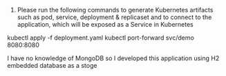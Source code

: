 1) Please run the following commands to generate Kubernetes artifacts such as pod, service, deployment & replicaset and to connect to the application, which will be exposed as a Service in Kubernetes

kubectl apply -f deployment.yaml 
kubectl port-forward svc/demo 8080:8080


I have no knowledge of MongoDB so I developed this application using H2 embedded database as a stoge
